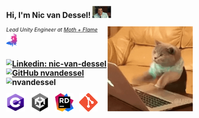 <h2> Hi, I'm Nic van Dessel! <img src="./images/jimhello.gif" width="50"></h2>
<img align='right' src="./images/typingcat.gif" width="230">
<p><em>Lead Unity Engineer at <a href="https://www.mothandflamevr.com/">Moth + Flame </a><img src="./images/m+f-logo2.png?raw=true" width="30">
</em></p>

[![Linkedin: nic-van-dessel](https://img.shields.io/badge/-nicvandessel-blue?style=flat-square&logo=Linkedin&logoColor=white&link=https://www.linkedin.com/in/nic-van-dessel/)](https://www.linkedin.com/in/nic-van-dessel/)
[![GitHub nvandessel](https://img.shields.io/github/followers/nvandessel?label=follow&style=social)](https://github.com/nvandessel)
<img src="https://komarev.com/ghpvc/?username=nvandessel" alt="nvandessel"/>
---

<p align="left"><img src="./images/csharp.png?raw=true" alt="csharp" width="50" height="50"/>&nbsp;&nbsp;&nbsp;
<img src="./images/unity_logo_new.png?raw=true" alt="unity" width="50" height="50"/>&nbsp;&nbsp;&nbsp;
<img src="./images/rider_logo_300x300.png?raw=true" alt="rider" width="50" height="50"/>&nbsp;&nbsp;&nbsp;
<img src="./images/git.png?raw=true" alt="rider" width="50" height="50"/></p>
